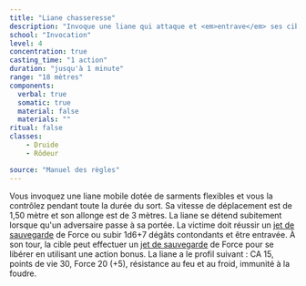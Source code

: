 ```yaml
---
title: "Liane chasseresse"
description: "Invoque une liane qui attaque et <em>entrave</em> ses cibles."
school: "Invocation"
level: 4
concentration: true
casting_time: "1 action"
duration: "jusqu'à 1 minute"
range: "18 mètres"
components:
  verbal: true
  somatic: true
  material: false
  materials: ""
ritual: false
classes:
    - Druide
    - Rôdeur

source: "Manuel des règles"
---
```

Vous invoquez une liane mobile dotée de sarments flexibles et vous la contrôlez pendant toute la durée du sort. Sa vitesse de déplacement est de 1,50 mètre et son allonge est de 3 mètres. La liane se détend subitement lorsque qu'un adversaire passe à sa portée. La victime doit réussir un [jet de sauvegarde](/utiliser-les-caracteristiques#jets-de-sauvegarde) de Force ou subir 1d6+7 dégâts contondants et être entravée. À son tour, la cible peut effectuer un [jet de sauvegarde](/utiliser-les-caracteristiques#jets-de-sauvegarde) de Force pour se libérer en utilisant une action bonus. La liane a le profil suivant : CA 15, points de vie 30, Force 20 (+5), résistance au feu et au froid, immunité à la foudre.
